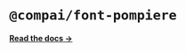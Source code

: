 # `@compai/font-pompiere`

[**Read the docs &rarr;**](https://components.ai/docs/typefaces/pompiere)
